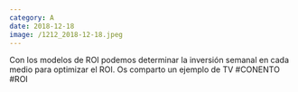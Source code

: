 ```yaml
--- 
category: A 
date: 2018-12-18 
image: /1212_2018-12-18.jpeg 
--- 
```


Con los modelos de ROI podemos determinar la inversión semanal en cada medio para optimizar el ROI. Os comparto un ejemplo de TV #CONENTO #ROI